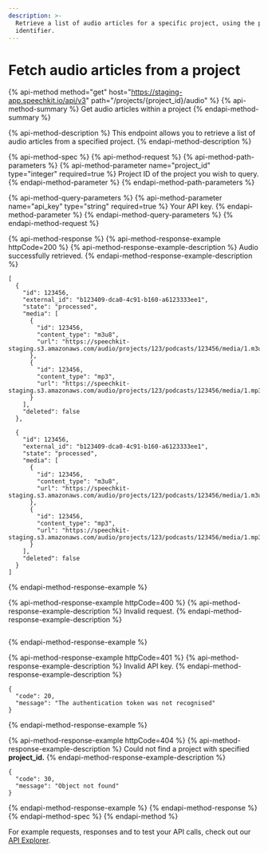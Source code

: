 ```yaml
---
description: >-
  Retrieve a list of audio articles for a specific project, using the project_id
  identifier.
---
```


# Fetch audio articles from a project

{% api-method method="get" host="https://staging-app.speechkit.io/api/v3" path="/projects/{project\_id}/audio" %}
{% api-method-summary %}
Get audio articles within a project
{% endapi-method-summary %}

{% api-method-description %}
This endpoint allows you to retrieve a list of audio articles from a specified project.
{% endapi-method-description %}

{% api-method-spec %}
{% api-method-request %}
{% api-method-path-parameters %}
{% api-method-parameter name="project\_id" type="integer" required=true %}
Project ID of the project you wish to query.
{% endapi-method-parameter %}
{% endapi-method-path-parameters %}

{% api-method-query-parameters %}
{% api-method-parameter name="api\_key" type="string" required=true %}
Your API key.
{% endapi-method-parameter %}
{% endapi-method-query-parameters %}
{% endapi-method-request %}

{% api-method-response %}
{% api-method-response-example httpCode=200 %}
{% api-method-response-example-description %}
Audio successfully retrieved.
{% endapi-method-response-example-description %}

```
[
  {
    "id": 123456,
    "external_id": "b123409-dca0-4c91-b160-a6123333ee1",
    "state": "processed",
    "media": [
      {
        "id": 123456,
        "content_type": "m3u8",
        "url": "https://speechkit-staging.s3.amazonaws.com/audio/projects/123/podcasts/123456/media/1.m3u8"
      },
      {
        "id": 123456,
        "content_type": "mp3",
        "url": "https://speechkit-staging.s3.amazonaws.com/audio/projects/123/podcasts/123456/media/1.mp3"
      }
    ],
    "deleted": false
  },
  
  {
    "id": 123456,
    "external_id": "b123409-dca0-4c91-b160-a6123333ee1",
    "state": "processed",
    "media": [
      {
        "id": 123456,
        "content_type": "m3u8",
        "url": "https://speechkit-staging.s3.amazonaws.com/audio/projects/123/podcasts/123456/media/1.m3u8"
      },
      {
        "id": 123456,
        "content_type": "mp3",
        "url": "https://speechkit-staging.s3.amazonaws.com/audio/projects/123/podcasts/123456/media/1.mp3"
      }
    ],
    "deleted": false
  }
]
```
{% endapi-method-response-example %}

{% api-method-response-example httpCode=400 %}
{% api-method-response-example-description %}
Invalid request.
{% endapi-method-response-example-description %}

```

```
{% endapi-method-response-example %}

{% api-method-response-example httpCode=401 %}
{% api-method-response-example-description %}
Invalid API key.
{% endapi-method-response-example-description %}

```
{
  "code": 20,
  "message": "The authentication token was not recognised"
}
```
{% endapi-method-response-example %}

{% api-method-response-example httpCode=404 %}
{% api-method-response-example-description %}
Could not find a project with specified **project\_id.**
{% endapi-method-response-example-description %}

```
{
  "code": 30,
  "message": "Object not found"
}
```
{% endapi-method-response-example %}
{% endapi-method-response %}
{% endapi-method-spec %}
{% endapi-method %}

For example requests, responses and to test your API calls, check out our [API Explorer](https://staging-app.speechkit.io/api/documentation).


